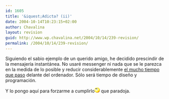 ```yaml
---
id: 1605
title: '&iquest;Adicta? (ii)'
date: 2004-10-14T10:23:15+02:00
author: Chavalina
layout: revision
guid: http://www.wp.chavalina.net/2004/10/14/239-revision/
permalink: /2004/10/14/239-revision/
---
```

Siguiendo el sabio ejemplo de un querido amigo, he decidido prescindir de la mensajer&iacute;a instantánea. No usaré messenger ni nada que se le parezca en la medida de lo posible y reducir considerablemente <a href="http://www.chavalina.net/comentar.php?idpost=202" target="_blank">el mucho tiempo que paso</a> delante del ordenador. Sólo será tiempo de dise&ntilde;o y programación.

Y lo pongo aqu&iacute; para forzarme a cumplirlo![emo](/imagenes/emoticonos/pensativo.gif) que paradoja.
